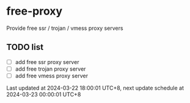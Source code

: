 
# free-proxy
Provide free ssr / trojan / vmess proxy servers


## TODO list
- [ ] add free ssr proxy server
- [ ] add free trojan proxy server
- [ ] add free vmess proxy server

Last updated at 2024-03-22 18:00:01 UTC+8, next update schedule at 2024-03-23 00:00:01 UTC+8

